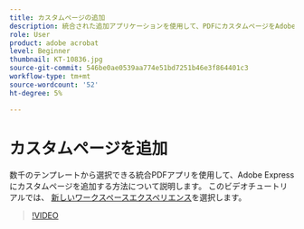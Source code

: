 ```yaml
---
title: カスタムページの追加
description: 統合された追加アプリケーションを使用して、PDFにカスタムページをAdobe Expressする
role: User
product: adobe acrobat
level: Beginner
thumbnail: KT-10836.jpg
source-git-commit: 546be0ae0539aa774e51bd7251b46e3f864401c3
workflow-type: tm+mt
source-wordcount: '52'
ht-degree: 5%

---
```


# カスタムページを追加

数千のテンプレートから選択できる統合PDFアプリを使用して、Adobe Expressにカスタムページを追加する方法について説明します。 このビデオチュートリアルでは、 [新しいワークスペースエクスペリエンス](new-workspace.md)を選択します。

>[!VIDEO](https://video.tv.adobe.com/v/347331?hidetitle=true)

